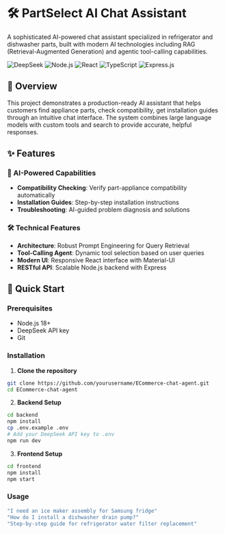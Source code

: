 # 🛠️ PartSelect AI Chat Assistant

A sophisticated AI-powered chat assistant specialized in refrigerator and dishwasher parts, built with modern AI technologies including RAG (Retrieval-Augmented Generation) and agentic tool-calling capabilities.

![DeepSeek](https://img.shields.io/badge/DeepSeek-AI-darkblue?style=for-the-badge)
![Node.js](https://img.shields.io/badge/Node.js-339933?style=for-the-badge&logo=nodedotjs&logoColor=white)
![React](https://img.shields.io/badge/React-20232A?style=for-the-badge&logo=react&logoColor=61DAFB)
![TypeScript](https://img.shields.io/badge/TypeScript-007ACC?style=for-the-badge&logo=typescript&logoColor=white)
![Express.js](https://img.shields.io/badge/Express.js-000000?style=for-the-badge&logo=express&logoColor=white)

## 🎯 Overview

This project demonstrates a production-ready AI assistant that helps customers find appliance parts, check compatibility, get installation guides through an intuitive chat interface. The system combines large language models with custom tools and search to provide accurate, helpful responses.

## ✨ Features

### 🤖 AI-Powered Capabilities
- **Compatibility Checking**: Verify part-appliance compatibility automatically
- **Installation Guides**: Step-by-step installation instructions
- **Troubleshooting**: AI-guided problem diagnosis and solutions

### 🛠️ Technical Features
- **Architecture**: Robust Prompt Engineering for Query Retrieval
- **Tool-Calling Agent**: Dynamic tool selection based on user queries
- **Modern UI**: Responsive React interface with Material-UI
- **RESTful API**: Scalable Node.js backend with Express

## 🚀 Quick Start

### Prerequisites
- Node.js 18+
- DeepSeek API key
- Git

### Installation

1. **Clone the repository**
```bash
git clone https://github.com/yourusername/ECommerce-chat-agent.git
cd ECommerce-chat-agent
```
2. **Backend Setup**
```bash
cd backend
npm install
cp .env.example .env
# Add your DeepSeek API key to .env
npm run dev
```

3. **Frontend Setup**
```bash
cd frontend
npm install
npm start
```

### Usage
```bash
"I need an ice maker assembly for Samsung fridge"
"How do I install a dishwasher drain pump?"
"Step-by-step guide for refrigerator water filter replacement"
